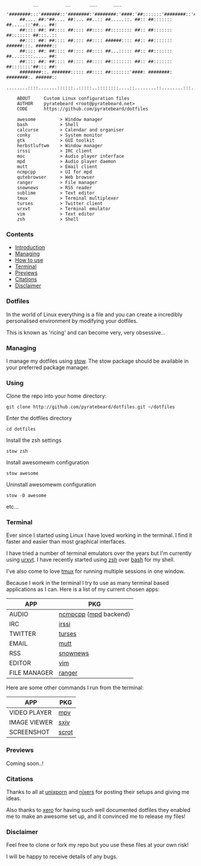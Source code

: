 ```
          __          __       ___      ___                    
    '########:::'#######::'########:'########:'####:'##:::::::'########::'######::
     ##.... ##:'##.... ##:... ##..:: ##.....::. ##:: ##::::::: ##.....::'##... ##:
     ##:::: ##: ##:::: ##:::: ##:::: ##:::::::: ##:: ##::::::: ##::::::: ##:::..::
     ##:::: ##: ##:::: ##:::: ##:::: ######:::: ##:: ##::::::: ######:::. ######::
     ##:::: ##: ##:::: ##:::: ##:::: ##...::::: ##:: ##::::::: ##...:::::..... ##:
     ##:::: ##: ##:::: ##:::: ##:::: ##:::::::: ##:: ##::::::: ##:::::::'##::: ##:
     ########::. #######::::: ##:::: ##:::::::'####: ########: ########:. ######::
    ........::::.......::::::..:::::..::::::::....::........::........:::......:::

    ABOUT     Custom Linux configuration files
    AUTHOR    pyratebeard <root@pyratebeard.net>
    CODE      https://github.com/pyratebeard/dotfiles

    awesome         > Window manager
    bash            > Shell
    calcurse        > Calendar and organiser
    conky           > System monitor
    gtk             > GUI toolkit
    herbstluftwm    > Window manager
    irssi           > IRC client
    moc             > Audio player interface
    mpd             > Audio player daemon
    mutt            > Email client
    ncmpcpp         > UI for mpd 
    qutebrowser     > Web browser
    ranger          > File manager
    snownews        > RSS reader
    sublime         > Text editor
    tmux            > Terminal multiplexer
    turses          > Twitter client
    urxvt           > Terminal emulator
    vim             > Text editor
    zsh             > Shell

```

### Contents
 - [Introduction](#dotfiles)
 - [Managing](#managing)
 - [How to use](#using)
 - [Terminal](#terminal)
 - [Previews](#previews)
 - [Citations](#citations)
 - [Disclaimer](#disclaimer)

### Dotfiles

In the world of Linux everything is a file and you can create a incredibly personalised environment by modifying your dotfiles.

This is known as 'ricing' and can become very, very obsessive...

### Managing

I manage my dotfiles using [stow](http://www.gnu.org/software/stow/).  The stow package should be available in your preferred package manager.

### Using
Clone the repo into your home directory:

`git clone http://github.com/pyratebeard/dotfiles.git ~/dotfiles`

Enter the dotfiles directory

`cd dotfiles`

Install the zsh settings

`stow zsh`

Install awesomewm configuration

`stow awesome`

Uninstall awesomewm configuration

`stow -D awesome`

etc...

### Terminal
Ever since I started using Linux I have loved working in the terminal. I find it faster and easier than most graphical interfaces.

I have tried a number of terminal emulators over the years but I'm currently using [urxvt](). I have recently started using [zsh](http://zsh.sourceforge.net/) over [bash](https://www.gnu.org/software/bash/) for my shell.

I've also come to love [tmux](https://tmux.github.io/) for running multiple sessions in one window.

Because I work in the terminal I try to use as many terminal based applications as I can. Here is a list of my current chosen apps:

APP | PKG
--- | ---
AUDIO | [ncmpcpp](http://rybczak.net/ncmpcpp/) ([mpd](https://www.musicpd.org/) backend)
IRC | [irssi](https://irssi.org/)
TWITTER | [turses](http://turses.readthedocs.io/en/latest/)
EMAIL | [mutt](http://www.mutt.org/)
RSS | [snownews](https://kiza.eu/software/snownews/)
EDITOR | [vim](http://www.vim.org/)
FILE MANAGER | [ranger](http://ranger.nongnu.org/)

Here are some other commands I run from the terminal:

APP | PKG
--- | ---
VIDEO PLAYER | [mpv](https://mpv.io/)
IMAGE VIEWER | [sxiv](https://github.com/muennich/sxiv)
SCREENSHOT | [scrot]()

### Previews
Coming soon..!
                                                            
### Citations
Thanks to all at [unixporn](http://reddit.com/r/unixporn) and [nixers](https://www.nixers.net/) for posting their setups and giving me ideas.

Also thanks to [xero](https://github.com/xero/dotfiles) for having such well documented dotfiles they enabled me to make an awesome set up, and it convinced me to release my files!

### Disclaimer
Feel free to clone or fork my repo but you use these files at your own risk!

I will be happy to receive details of any bugs.
